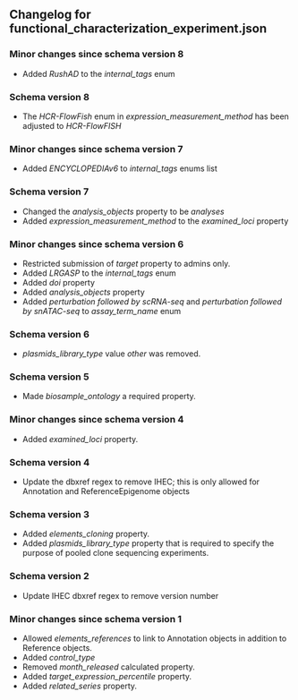## Changelog for functional_characterization_experiment.json

### Minor changes since schema version 8
* Added *RushAD* to the *internal_tags* enum

### Schema version 8
* The *HCR-FlowFish* enum in *expression_measurement_method* has been adjusted to *HCR-FlowFISH*

### Minor changes since schema version 7

* Added *ENCYCLOPEDIAv6* to *internal_tags* enums list

### Schema version 7

* Changed the *analysis_objects* property to be *analyses*
* Added *expression_measurement_method* to the *examined_loci* property

### Minor changes since schema version 6

* Restricted submission of *target* property to admins only.
* Added *LRGASP* to the *internal_tags* enum
* Added *doi* property
* Added *analysis_objects* property
* Added *perturbation followed by scRNA-seq* and *perturbation followed by snATAC-seq* to *assay_term_name* enum

### Schema version 6

* *plasmids_library_type* value *other* was removed.

### Schema version 5

* Made *biosample_ontology* a required property.

### Minor changes since schema version 4

* Added *examined_loci* property.

### Schema version 4

* Update the dbxref regex to remove IHEC; this is only allowed for Annotation and ReferenceEpigenome objects

### Schema version 3

* Added *elements_cloning* property.
* Added *plasmids_library_type* property that is required to specify the purpose of pooled clone sequencing experiments.

### Schema version 2

* Update IHEC dbxref regex to remove version number

### Minor changes since schema version 1

* Allowed *elements_references* to link to Annotation objects in addition to Reference objects.
* Added *control_type*
* Removed *month_released* calculated property.
* Added *target_expression_percentile* property.
* Added *related_series* property.
